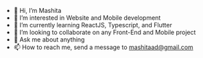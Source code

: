 - 👋 Hi, I’m Mashita
- 👀 I’m interested in Website and Mobile development
- 🌱 I’m currently learning ReactJS, Typescript, and Flutter
- 💞️ I’m looking to collaborate on any Front-End and Mobile project
- 💬 Ask me about anything
- 📫 How to reach me, send a message to mashitaad@gmail.com

<!---
**mashitaad/mashitaad** is a ✨ _special_ ✨ repository because its `README.md` (this file) appears on your GitHub profile.
--->
